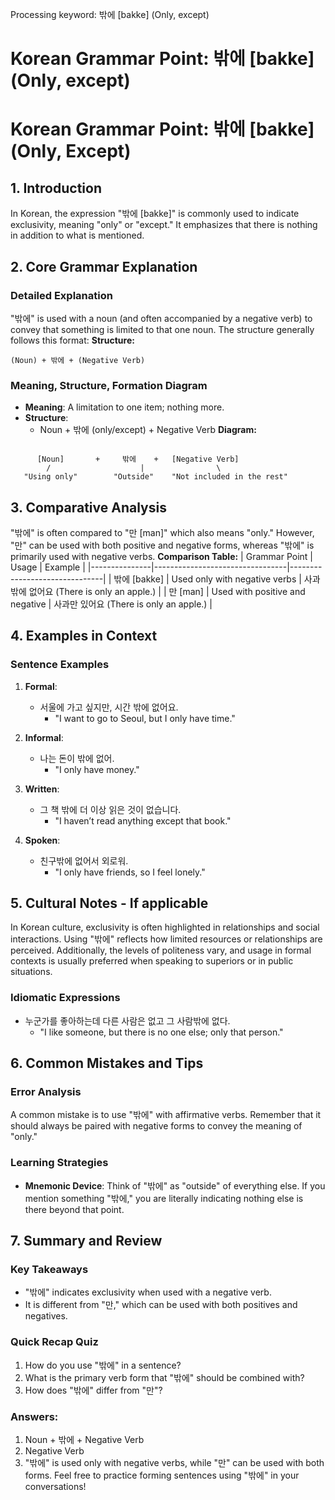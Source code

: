 Processing keyword: 밖에 [bakke] (Only, except)
# Korean Grammar Point: 밖에 [bakke] (Only, except)
# Korean Grammar Point: 밖에 [bakke] (Only, Except)
## 1. Introduction
In Korean, the expression "밖에 [bakke]" is commonly used to indicate exclusivity, meaning "only" or "except." It emphasizes that there is nothing in addition to what is mentioned.
## 2. Core Grammar Explanation
### Detailed Explanation
"밖에" is used with a noun (and often accompanied by a negative verb) to convey that something is limited to that one noun. The structure generally follows this format:
**Structure:**
```
(Noun) + 밖에 + (Negative Verb)
```
### Meaning, Structure, Formation Diagram
- **Meaning**: A limitation to one item; nothing more.
- **Structure**: 
  - Noun + 밖에 (only/except) + Negative Verb
**Diagram:**
```
                               
      [Noun]       +     밖에    +   [Negative Verb]
        /                    |                \
   "Using only"        "Outside"    "Not included in the rest"
```
## 3. Comparative Analysis
"밖에" is often compared to "만 [man]" which also means "only." However, "만" can be used with both positive and negative forms, whereas "밖에" is primarily used with negative verbs. 
**Comparison Table:**
| Grammar Point | Usage                           | Example                       |
|---------------|---------------------------------|-------------------------------|
| 밖에 [bakke]  | Used only with negative verbs    | 사과밖에 없어요 (There is only an apple.) |
| 만 [man]      | Used with positive and negative   | 사과만 있어요 (There is only an apple.)  |
## 4. Examples in Context
### Sentence Examples
1. **Formal**: 
   - 서울에 가고 싶지만, 시간 밖에 없어요.
     - "I want to go to Seoul, but I only have time."
 
2. **Informal**:
   - 나는 돈이 밖에 없어.
     - "I only have money."
3. **Written**:
   - 그 책 밖에 더 이상 읽은 것이 없습니다.
     - "I haven’t read anything except that book."
4. **Spoken**:
   - 친구밖에 없어서 외로워.
     - "I only have friends, so I feel lonely."
## 5. Cultural Notes - If applicable
In Korean culture, exclusivity is often highlighted in relationships and social interactions. Using "밖에" reflects how limited resources or relationships are perceived. Additionally, the levels of politeness vary, and usage in formal contexts is usually preferred when speaking to superiors or in public situations.
### Idiomatic Expressions
- 누군가를 좋아하는데 다른 사람은 없고 그 사람밖에 없다.
  - "I like someone, but there is no one else; only that person."
## 6. Common Mistakes and Tips
### Error Analysis
A common mistake is to use "밖에" with affirmative verbs. Remember that it should always be paired with negative forms to convey the meaning of "only."
### Learning Strategies
- **Mnemonic Device**: Think of "밖에" as "outside" of everything else. If you mention something "밖에," you are literally indicating nothing else is there beyond that point.
## 7. Summary and Review
### Key Takeaways
- "밖에" indicates exclusivity when used with a negative verb.
- It is different from "만," which can be used with both positives and negatives.
  
### Quick Recap Quiz
1. How do you use "밖에" in a sentence?
2. What is the primary verb form that "밖에" should be combined with?
3. How does "밖에" differ from "만"?
### Answers: 
1. Noun + 밖에 + Negative Verb
2. Negative Verb
3. "밖에" is used only with negative verbs, while "만" can be used with both forms. 
Feel free to practice forming sentences using "밖에" in your conversations!
